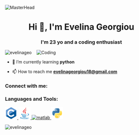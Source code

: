 ![MasterHead](https://2.bp.blogspot.com/-xJA-Gy7SSCs/W2aGPO-YmMI/AAAAAAAAJFw/nJ2YxkNqR48YWNAz1gwSbM5WHuZvINa4QCLcBGAs/s1600/never_stop_learning-gif.gif)
<h1 align="center">Hi 👋, I'm Evelina Georgiou</h1>
<h3 align="center">I'm 23 yo and a coding enthusiast</h3>
<img align="right" alt="Coding" width="400" src="https://res.cloudinary.com/practicaldev/image/fetch/s--2bZIjPGC--/c_limit%2Cf_auto%2Cfl_progressive%2Cq_66%2Cw_880/https://dev-to-uploads.s3.amazonaws.com/i/d4tvukbt5mra37cvwklk.gif">



<p align="left"> <img src="https://komarev.com/ghpvc/?username=evelinageo&label=Profile%20views&color=0e75b6&style=flat" alt="evelinageo" /> </p>

- 🌱 I’m currently learning **python**

- 📫 How to reach me **evelinageorgiou18@gmail.com**

<h3 align="left">Connect with me:</h3>
<p align="left">
</p>

<h3 align="left">Languages and Tools:</h3>
<p align="left"> <a href="https://www.cprogramming.com/" target="_blank" rel="noreferrer"> <img src="https://raw.githubusercontent.com/devicons/devicon/master/icons/c/c-original.svg" alt="c" width="40" height="40"/> </a> <a href="https://www.java.com" target="_blank" rel="noreferrer"> <img src="https://raw.githubusercontent.com/devicons/devicon/master/icons/java/java-original.svg" alt="java" width="40" height="40"/> </a> <a href="https://www.mathworks.com/" target="_blank" rel="noreferrer"> <img src="https://upload.wikimedia.org/wikipedia/commons/2/21/Matlab_Logo.png" alt="matlab" width="40" height="40"/> </a> <a href="https://www.python.org" target="_blank" rel="noreferrer"> <img src="https://raw.githubusercontent.com/devicons/devicon/master/icons/python/python-original.svg" alt="python" width="40" height="40"/> </a> </p>

<p><img align="center" src="https://github-readme-stats.vercel.app/api/top-langs?username=evelinageo&show_icons=true&locale=en&layout=compact" alt="evelinageo" /></p>
